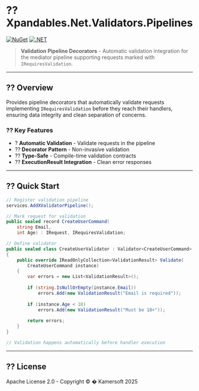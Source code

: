 ﻿# ?? Xpandables.Net.Validators.Pipelines

[![NuGet](https://img.shields.io/badge/NuGet-preview-orange.svg)](https://www.nuget.org/)
[![.NET](https://img.shields.io/badge/.NET-10.0-purple.svg)](https://dotnet.microsoft.com/)

> **Validation Pipeline Decorators** - Automatic validation integration for the mediator pipeline supporting requests marked with `IRequiresValidation`.

---

## ?? Overview

Provides pipeline decorators that automatically validate requests implementing `IRequiresValidation` before they reach their handlers, ensuring data integrity and clean separation of concerns.

### ?? Key Features

- ? **Automatic Validation** - Validate requests in the pipeline
- ?? **Decorator Pattern** - Non-invasive validation
- ?? **Type-Safe** - Compile-time validation contracts
- ?? **ExecutionResult Integration** - Clean error responses

---

## ?? Quick Start

```csharp
// Register validation pipeline
services.AddXValidatorPipeline();

// Mark request for validation
public sealed record CreateUserCommand(
    string Email,
    int Age) : IRequest, IRequiresValidation;

// Define validator
public sealed class CreateUserValidator : Validator<CreateUserCommand>
{
    public override IReadOnlyCollection<ValidationResult> Validate(
        CreateUserCommand instance)
    {
        var errors = new List<ValidationResult>();
        
        if (string.IsNullOrEmpty(instance.Email))
            errors.Add(new ValidationResult("Email is required"));
        
        if (instance.Age < 18)
            errors.Add(new ValidationResult("Must be 18+"));
        
        return errors;
    }
}

// Validation happens automatically before handler execution
```

---

## ?? License

Apache License 2.0 - Copyright © � Kamersoft 2025
